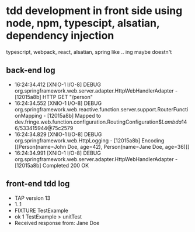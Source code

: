# tdd development in front side using node, npm, typescipt, alsatian, dependency injection 
typescript, webpack, react, alsatian, spring like .. ing maybe doestn't
## back-end log
* 16:24:34.412 [XNIO-1 I/O-8] DEBUG org.springframework.web.server.adapter.HttpWebHandlerAdapter - [12015a8b] HTTP GET "/person"
* 16:24:34.552 [XNIO-1 I/O-8] DEBUG org.springframework.web.reactive.function.server.support.RouterFunctionMapping - [12015a8b] Mapped to dev.fringe.web.function.configuration.RoutingConfiguration$$Lambda$146/533415944@75c2579
* 16:24:34.829 [XNIO-1 I/O-8] DEBUG org.springframework.web.HttpLogging - [12015a8b] Encoding [[Person(name=John Doe, age=42), Person(name=Jane Doe, age=36)]]
* 16:24:34.991 [XNIO-1 I/O-8] DEBUG org.springframework.web.server.adapter.HttpWebHandlerAdapter - [12015a8b] Completed 200 OK

## front-end tdd log
* TAP version 13
* 1..1
* FIXTURE TestExample
* ok 1 TestExample > unitTest
* Received response from: Jane Doe

